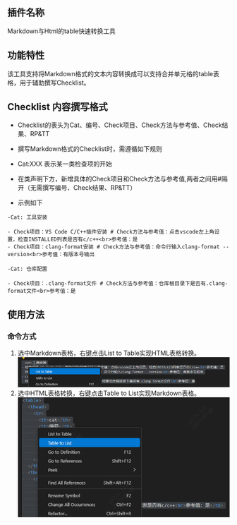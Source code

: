 ## 插件名称

Markdown与Html的table快速转换工具

## 功能特性
该工具支持将Markdown格式的文本内容转换成可以支持合并单元格的table表格，用于辅助撰写Checklist。

## Checklist 内容撰写格式


- Checklist的表头为Cat、编号、Check项目、Check方法与参考值、Check结果、RP&TT
- 撰写Markdown格式的Checklist时，需遵循如下规则
- Cat:XXX 表示某一类检查项的开始
- 在类声明下方，新增具体的Check项目和Check方法与参考值,两者之间用#隔开（无需撰写编号、Check结果、RP&TT）


- 示例如下

```
-Cat: 工具安装

- Check项目：VS Code C/C++插件安装 # Check方法与参考值：点击vscode左上角设置，检查INSTALLED列表是否有c/c++<br>参考值：是
- Check项目：clang-format安装 # Check方法与参考值：命令行输入clang-format --version<br>参考值：有版本号输出

-Cat: 仓库配置

- Check项目：.clang-format文件 # Check方法与参考值：仓库根目录下是否有.clang-format文件<br>参考值：是

```



## 使用方法
### 命令方式
1. 选中Markdown表格，右键点击List to Table实现HTML表格转换。
![alt text](image-2.png)
2. 选中HTML表格转换，右键点击Table to List实现Markdown表格。
![alt text](image-1.png)


